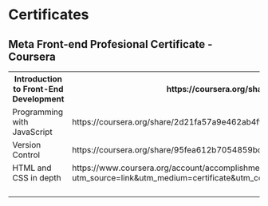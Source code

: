 # Certificates

## Meta Front-end Profesional Certificate  - Coursera


<table>
  <tr>
    <th class="tg-0pky">Introduction to Front-End Development</th>
    <th class="tg-0pky">https://coursera.org/share/da47779f62cfc68644306de9fd0dfb22</th>
  </tr>

  <tr>
    <td class="tg-0pky">Programming with JavaScript</td>
    <td class="tg-0pky">https://coursera.org/share/2d21fa57a9e462ab4ffd59bc2a6b1e9d</td>
  </tr>
  <tr>
    <td class="tg-0pky">Version Control</td>
    <td class="tg-0pky">https://coursera.org/share/95fea612b7054859bd8530d5cee54e56</td>
  </tr>
  <tr>
    <td class="tg-0pky">HTML and CSS in depth</td>
    <td class="tg-0pky">https://www.coursera.org/account/accomplishments/verify/FBC3CP9LJHBQ?utm_source=link&utm_medium=certificate&utm_content=cert_image&utm_campaign=sharing_cta&utm_product=course</td>
  </tr>
  <tr>
    <td class="tg-0pky"></td>
    <td class="tg-0pky"></td>
  </tr>
  <tr>
    <td class="tg-0pky"></td>
    <td class="tg-0pky"></td>
  </tr>
  <tr>
    <td class="tg-0pky"></td>
    <td class="tg-0pky"></td>
  </tr>
  <tr>
    <td class="tg-0pky"></td>
    <td class="tg-0pky"></td>
  </tr>

</table>

